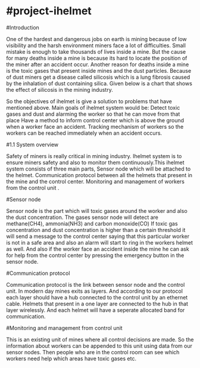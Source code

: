 # #project-ihelmet
#Introduction 

One of the hardest and dangerous jobs on earth is mining because of low visibility and the harsh environment miners face a lot of difficulties. Small mistake is enough to take thousands of lives inside a mine. But the cause for many deaths inside a mine is because its hard to locate the position of the miner after an accident occur. Another reason for deaths inside a mine is the toxic gases that present inside mines and the dust particles. Because of dust miners get a disease called silicosis which is a lung fibrosis caused by the inhalation of dust containing silica. Given below is a chart that shows the effect of silicosis in the mining industry.



So the objectives of ihelmet is give a solution to problems that have mentioned above. Main goals of ihelmet system would be:
Detect toxic gases and dust and alarming the worker so that he can move from that place
Have a method to inform control center which is above the ground when a worker face an accident.
Tracking mechanism of workers so the workers can be reached immediately when an accident occurs.

#1.1 System overview 

Safety of miners is really critical in mining industry. Ihelmet system is to ensure miners safety and also to monitor them continuously.This ihelmet system consists of three main parts,
Sensor node which will be attached to the helmet.
Communication protocol between all the helmets that present in the mine and the control center.
Monitoring and management of workers from the control unit .

#Sensor node

Sensor node is the part which will toxic gases around the worker and also the dust concentration. The gases sensor node will detect are methane(CH4), ammonia(NH3) and carbon monoxide(CO) If toxic gas concentration and dust concentration is higher than a certain threshold it will send a message to the control center saying that this particular worker is not in a safe area and also an alarm will start to ring in the workers helmet as well. And also if the worker face an accident inside the mine he can ask for help from the control center by pressing the emergency button in the sensor node. 

#Communication protocol

Communication protocol is the link between sensor node and the control unit. In modern day mines exits as layers. And according to our protocol each layer should have a hub connected to the control unit by an ethernet cable. Helmets that present in a one layer are connected to the hub in that layer wirelessly. And each helmet will have a seperate allocated band for communication.

#Monitoring and management from control unit

This is an existing unit of mines where all control decisions are made. So the information about workers can be appended to this unit using data from our sensor nodes. Then people who are in the control room can see which workers need help which areas have toxic gases etc.
